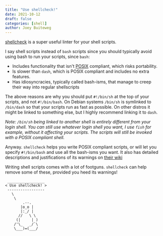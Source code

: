 ```yaml
---
title: "Use shellcheck!"
date: 2021-10-12
draft: false
categories: [shell]
author: Joey Buiteweg
---
```


[shellcheck](https://github.com/koalaman/shellcheck) is a super useful linter for your shell scripts.

I say shell scripts instead of `bash` scripts since you should typically avoid using bash to run your scripts, since `bash`:

- Includes functionality that isn't [POSIX](https://en.wikipedia.org/wiki/POSIX) compliant, which risks portability.
- Is slower than `dash`, which is POSIX compliant and includes no extra features.
- Has idiosyncracies, typically called bash-isms, that manage to creep their way into regular shellscripts

The above reasons are why you should put `#!/bin/sh` at the top of your scripts, and not `#!/bin/bash`. On Debian systems `/bin/sh` is symlinked to `/bin/dash` so that your scripts run as fast as possible. On other distros it might be linked to something else, but I highly recommend linking it to `dash`.

_Note: `/bin/sh` being linked to another shell is entirely different from your login shell. You can still use whatever login shell you want, I use `fish` for example, without it affecting your scripts. The scripts will still be invoked with a POSIX compliant shell._

Anyway. `shellcheck` helps you write POSIX compliant scripts, or will let you specify `#!/bin/bash` and use all the bash-isms you want. It also has detailed descriptions and justifications of its warnings on [their wiki](https://github.com/koalaman/shellcheck/wiki/Checks)

Writing shell scripts comes with a lot of footguns. `shellcheck` can help remove some of these, provided you heed its warnings!

```
 _________________
< Use shellcheck! >
 -----------------
   \
    \
        .--.
       |o_o |
       |:_/ |
      //   \ \
     (|     | )
    /'\_   _/`\
    \___)=(___/
```
